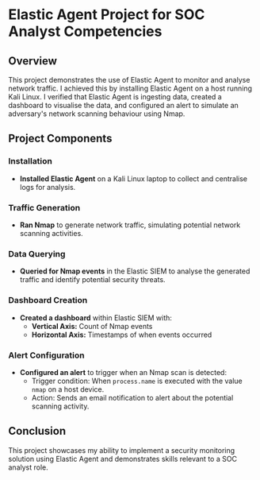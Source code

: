 # Elastic Agent Project for SOC Analyst Competencies

## Overview
This project demonstrates the use of Elastic Agent to monitor and analyse network traffic. I achieved this by installing Elastic Agent on a host running Kali Linux. I verified that Elastic Agent is ingesting data, created a dashboard to visualise the data, and configured an alert to simulate an adversary's network scanning behaviour using Nmap.

## Project Components

### Installation
- **Installed Elastic Agent** on a Kali Linux laptop to collect and centralise logs for analysis.

### Traffic Generation
- **Ran Nmap** to generate network traffic, simulating potential network scanning activities.

### Data Querying
- **Queried for Nmap events** in the Elastic SIEM to analyse the generated traffic and identify potential security threats.

### Dashboard Creation
- **Created a dashboard** within Elastic SIEM with:
  - **Vertical Axis:** Count of Nmap events
  - **Horizontal Axis:** Timestamps of when events occurred

### Alert Configuration
- **Configured an alert** to trigger when an Nmap scan is detected:
  - Trigger condition: When `process.name` is executed with the value `nmap` on a host device.
  - Action: Sends an email notification to alert about the potential scanning activity.

## Conclusion
This project showcases my ability to implement a security monitoring solution using Elastic Agent and demonstrates skills relevant to a SOC analyst role.
